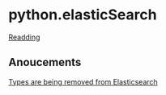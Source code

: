 # python.elasticSearch

[Readding](https://www.elastic.co/guide/en/kibana/current/connect-to-elasticsearch.html)

## Anoucements
[Types are being removed from Elasticsearch](https://www.udemy.com/elasticsearch-complete-guide/learn/v4/announcements?ids=882892)
